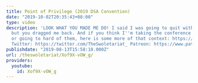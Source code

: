 ```yaml
---
title: Point of Privilege (2019 DSA Convention)
date: "2019-10-02T20:35:43+08:00"
type: video
description: 'LOOK WHAT YOU MADE ME DO! I said I was going to quit with the brocialism,
  but you dragged me back. And if you think I''m taking the conference out of context
  or going to hard of them, here is some more of that context: https://www.youtube.com/watch?v=bHRxu3XrsHg
  Twitter: https://twitter.com/TheSwoletariat_ Patreon: https://www.patreon.com/the_swoletariat'
publishdate: "2019-08-13T15:58:18.000Z"
url: /theswoletariat/Xof9X-vOW_g/
providers:
  youtube:
    id: Xof9X-vOW_g
---
```

